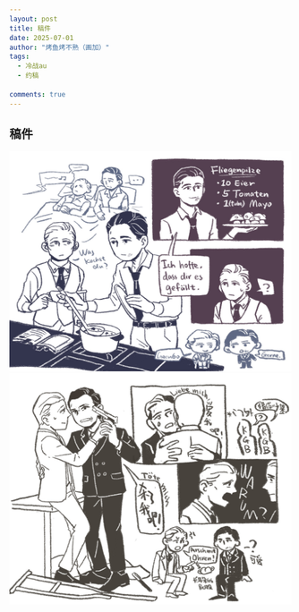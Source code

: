 ```yaml
---
layout: post
title: 稿件
date: 2025-07-01
author: "烤鱼烤不熟（画加）"
tags:
  - 冷战au
  - 约稿

comments: true
---
```

稿件
---
![柏林1954](https://raw.githubusercontent.com/Margaret42/AnaerobicRespiration/refs/heads/master/images/commission/Berlin1954.png)
![策反](https://raw.githubusercontent.com/Margaret42/AnaerobicRespiration/refs/heads/master/images/commission/instigate_defection.JPG)

